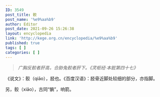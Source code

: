 ```yaml
---
ID: 3549
post_title: 骹
post_name: '%e9%aa%b9'
author: Editor
post_date: 2021-09-26 15:26:38
layout: encyclopedia
link: 'http://kege.org.cn/encyclopedia/%e9%aa%b9'
published: true
tags: [ ]
categories: [ ]
---
```

<blockquote><em>广胸反骹者肝高，合胁兔骹者肝下。《灵枢经·本脏第四十七》</em></blockquote>
《说文》：骹（qiāo），胫也。《百度汉语》：胫骨近脚处较细的部分，亦指脚。

另，骹（xiāo），古同“髇”，响箭。